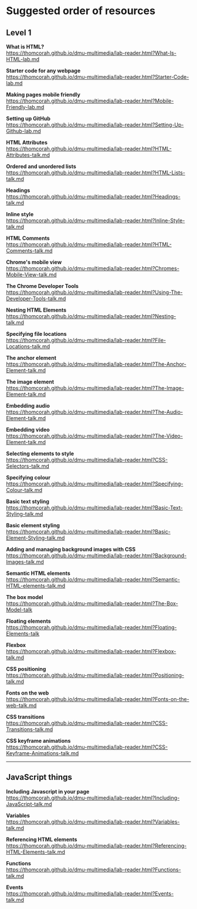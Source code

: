 # Suggested order of resources  
## Level 1

**What is HTML?**  
<https://thomcorah.github.io/dmu-multimedia/lab-reader.html?What-Is-HTML-lab.md>  

**Starter code for any webpage**  
<https://thomcorah.github.io/dmu-multimedia/lab-reader.html?Starter-Code-lab.md>  

**Making pages mobile friendly**  
<https://thomcorah.github.io/dmu-multimedia/lab-reader.html?Mobile-Friendly-lab.md>  

**Setting up GitHub**  
<https://thomcorah.github.io/dmu-multimedia/lab-reader.html?Setting-Up-Github-lab.md>  

**HTML Attributes**  
<https://thomcorah.github.io/dmu-multimedia/lab-reader.html?HTML-Attributes-talk.md>  

**Ordered and unordered lists**  
<https://thomcorah.github.io/dmu-multimedia/lab-reader.html?HTML-Lists-talk.md>  

**Headings**  
<https://thomcorah.github.io/dmu-multimedia/lab-reader.html?Headings-talk.md>  

**Inline style**  
<https://thomcorah.github.io/dmu-multimedia/lab-reader.html?Inline-Style-talk.md>  

**HTML Comments**  
<https://thomcorah.github.io/dmu-multimedia/lab-reader.html?HTML-Comments-talk.md>  

**Chrome's mobile view**  
<https://thomcorah.github.io/dmu-multimedia/lab-reader.html?Chromes-Mobile-View-talk.md>  

**The Chrome Developer Tools**  
<https://thomcorah.github.io/dmu-multimedia/lab-reader.html?Using-The-Developer-Tools-talk.md>  

**Nesting HTML Elements**  
<https://thomcorah.github.io/dmu-multimedia/lab-reader.html?Nesting-talk.md>  

**Specifying file locations**  
<https://thomcorah.github.io/dmu-multimedia/lab-reader.html?File-Locations-talk.md>  

**The anchor element**  
<https://thomcorah.github.io/dmu-multimedia/lab-reader.html?The-Anchor-Element-talk.md>  

**The image element**  
<https://thomcorah.github.io/dmu-multimedia/lab-reader.html?The-Image-Element-talk.md>  

**Embedding audio**  
<https://thomcorah.github.io/dmu-multimedia/lab-reader.html?The-Audio-Element-talk.md>  

**Embedding video**  
<https://thomcorah.github.io/dmu-multimedia/lab-reader.html?The-Video-Element-talk.md>  

**Selecting elements to style**  
<https://thomcorah.github.io/dmu-multimedia/lab-reader.html?CSS-Selectors-talk.md>  

**Specifying colour**  
<https://thomcorah.github.io/dmu-multimedia/lab-reader.html?Specifying-Colour-talk.md>  

**Basic text styling**  
<https://thomcorah.github.io/dmu-multimedia/lab-reader.html?Basic-Text-Styling-talk.md>  

**Basic element styling**  
<https://thomcorah.github.io/dmu-multimedia/lab-reader.html?Basic-Element-Styling-talk.md>  

**Adding and managing background images with CSS**  
<https://thomcorah.github.io/dmu-multimedia/lab-reader.html?Background-Images-talk.md>  

**Semantic HTML elements**  
<https://thomcorah.github.io/dmu-multimedia/lab-reader.html?Semantic-HTML-elements-talk.md>  

**The box model**  
<https://thomcorah.github.io/dmu-multimedia/lab-reader.html?The-Box-Model-talk>  

**Floating elements**  
<https://thomcorah.github.io/dmu-multimedia/lab-reader.html?Floating-Elements-talk>  

**Flexbox**  
<https://thomcorah.github.io/dmu-multimedia/lab-reader.html?Flexbox-talk.md>  

**CSS positioning**  
<https://thomcorah.github.io/dmu-multimedia/lab-reader.html?Positioning-talk.md>  

**Fonts on the web**  
<https://thomcorah.github.io/dmu-multimedia/lab-reader.html?Fonts-on-the-web-talk.md>  

**CSS transitions**  
<https://thomcorah.github.io/dmu-multimedia/lab-reader.html?CSS-Transitions-talk.md>  

**CSS keyframe animations**  
<https://thomcorah.github.io/dmu-multimedia/lab-reader.html?CSS-Keyframe-Animations-talk.md>  

---

## JavaScript things

**Including Javascript in your page**  
<https://thomcorah.github.io/dmu-multimedia/lab-reader.html?Including-JavaScript-talk.md>  

**Variables**  
<https://thomcorah.github.io/dmu-multimedia/lab-reader.html?Variables-talk.md>  

**Referencing HTML elements**  
<https://thomcorah.github.io/dmu-multimedia/lab-reader.html?Referencing-HTML-Elements-talk.md>  

**Functions**  
<https://thomcorah.github.io/dmu-multimedia/lab-reader.html?Functions-talk.md>  

**Events**  
<https://thomcorah.github.io/dmu-multimedia/lab-reader.html?Events-talk.md>  
